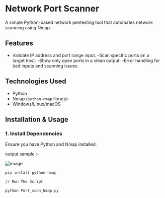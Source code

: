 # Network Port Scanner
A simple Python-based network pentesting tool that automates network scanning using Nmap.  

## Features  
- Validate IP address and port range input.
-Scan specific ports on a target host.
-Show only open ports in a clean output.
-Error handling for bad inputs and scanning issues.

## Technologies Used  
- Python  
- Nmap (`python-nmap` library)  
- Windows/Linux/macOS  

## Installation & Usage  

### 1. Install Dependencies  
Ensure you have Python and Nmap installed.  


output sample :-

![image](https://github.com/user-attachments/assets/04114956-2ad3-45eb-843a-e9b9ecae44c8)





```sh
pip install python-nmap

// Run The Script

python Port_scan_Nmap.py

